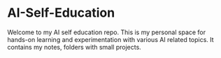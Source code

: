 # AI-Self-Education
Welcome to my AI self education repo. This is my personal space for hands-on learning and experimentation with various AI related topics. It contains my notes, folders with small projects.
